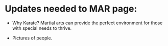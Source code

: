 # Updates needed to MAR page:

* Why Karate? Martial arts can provide the perfect environment for those with special needs to thrive.

* Pictures of people.